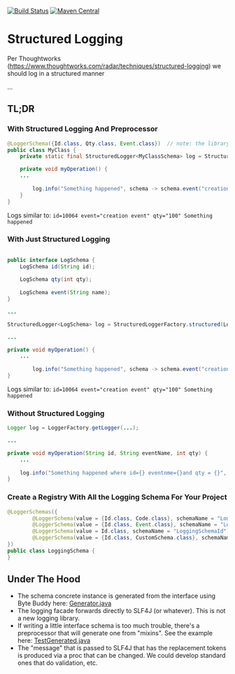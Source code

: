 [![Build Status](https://api.travis-ci.org/soabase/structured-logging.svg?branch=master)](https://travis-ci.org/soabase/structured-logging)
[![Maven Central](https://img.shields.io/maven-central/v/io.soabase.structured-logger/structured-logger-core.svg)](http://search.maven.org/#search%7Cga%7C1%7Cstructured-logger)

# Structured Logging

Per Thoughtworks (https://www.thoughtworks.com/radar/techniques/structured-logging) we should log in a structured manner

...

## TL;DR

### With Structured Logging And Preprocessor

```java
@LoggerSchema({Id.class, Qty.class, Event.class})  // note: the library preprocessor generates the schema
public class MyClass {
    private static final StructuredLogger<MyClassSchema> log = StructuredLoggerFactory.structured(MyClassSchema.class);  // note: the library auto-generates the schema instance class

    private void myOperation() {
    ...
    
        log.info("Something happened", schema -> schema.event("creation event").id(10064).qty(qty));
    }
}
```

Logs similar to: `id=10064 event="creation event" qty="100" Something happened`

### With Just Structured Logging

```java

public interface LogSchema {
    LogSchema id(String id);
    
    LogSchema qty(int qty);
    
    LogSchema event(String name);
}

...

StructuredLogger<LogSchema> log = StructuredLoggerFactory.structured(LogSchema.class);  // note: the library auto-generates the schema instance class

...

private void myOperation() {
    ...
    
        log.info("Something happened", schema -> schema.event("creation event").id(10064).qty(qty));
}
```

Logs similar to: `id=10064 event="creation event" qty="100" Something happened`

### Without Structured Logging

```java
Logger log = LoggerFactory.getLogger(...);

...

private void myOperation(String id, String eventName, int qty) {
    ...
    
    log.info("Something happened where id={} eventnme={}and qty = {}", id, qty, eventName);    // note mistakes misspellings
}
```

### Create a Registry With All the Logging Schema For Your Project

```java
@LoggerSchemas({
        @LoggerSchema(value = {Id.class, Code.class}, schemaName = "LoggingSchemaIdCode"),
        @LoggerSchema(value = {Id.class, Event.class}, schemaName = "LoggingSchemaIdEvent"),
        @LoggerSchema(value = Id.class, schemaName = "LoggingSchemaId"),
        @LoggerSchema(value = {Id.class, CustomSchema.class}, schemaName = "LoggingSchemaIdCustom")
})
public class LoggingSchema {
}
```

## Under The Hood

- The schema concrete instance is generated from the interface using Byte Buddy here: [Generator.java](https://github.com/soabase/structured-logging/blob/master/structured-logger-core/src/main/java/io/soabase/structured/logger/generation/Generator.java)
- The logging facade forwards directly to SLF4J (or whatever). This is not a new logging library.
- If writing a little interface schema is too much trouble, there's a preprocessor that will generate one from "mixins". See the example here: [TestGenerated.java](https://github.com/soabase/structured-logging/blob/master/structured-logger-generator-test/src/test/java/io/soabase/structured/logger/TestGenerated.java)
- The "message" that is passed to SLF4J that has the replacement tokens is produced via a proc that can be changed. We could develop standard ones that do validation, etc.
